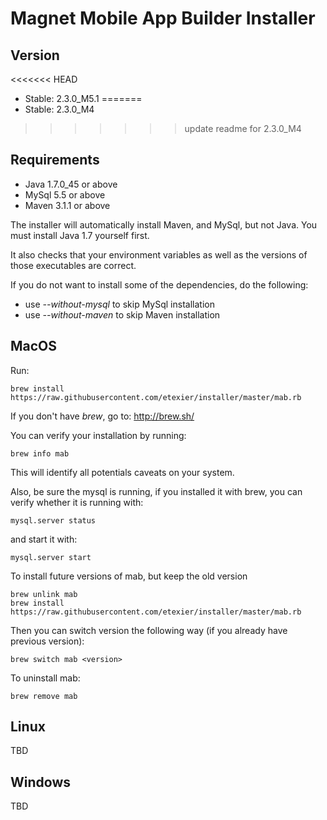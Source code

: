Magnet Mobile App Builder Installer
===================================

Version
-------
<<<<<<< HEAD
 - Stable: 2.3.0_M5.1
=======
 - Stable: 2.3.0_M4
>>>>>>> update readme for 2.3.0_M4

Requirements
------------
  - Java 1.7.0_45 or above
  - MySql 5.5 or above
  - Maven 3.1.1 or above

The installer will automatically install Maven, and MySql, but not Java. You must install Java 1.7 yourself first. 

It also checks that your environment variables as well as the versions of those executables are correct.

If you do not want to install some of the dependencies, do the following:
 - use _--without-mysql_ to skip MySql installation
 - use _--without-maven_ to skip Maven installation


MacOS
-----
Run:
```
brew install https://raw.githubusercontent.com/etexier/installer/master/mab.rb
```

If you don't have _brew_, go to: http://brew.sh/

You can verify your installation by running:
```
brew info mab
```
This will identify all potentials caveats on your system. 

Also, be sure the mysql is running, if you installed it with brew, you can verify whether it is running with:

```
mysql.server status
```
and start it with:
```
mysql.server start
```

To install future versions of mab, but keep the old version
```
brew unlink mab
brew install https://raw.githubusercontent.com/etexier/installer/master/mab.rb
```

Then you can switch version the following way (if you already have previous version):
```
brew switch mab <version>
```

To uninstall mab:
```
brew remove mab
```
Linux
-----
TBD

Windows
-------
TBD
